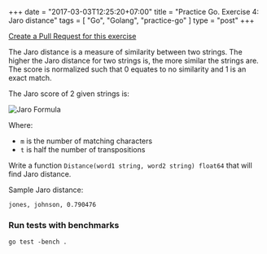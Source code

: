 +++
date = "2017-03-03T12:25:20+07:00"
title = "Practice Go. Exercise 4: Jaro distance"
tags = [ "Go", "Golang", "practice-go" ]
type = "post"
+++

[Create a Pull Request for this exercise](https://github.com/plutov/practice-go/tree/master/jaro)

The Jaro distance is a measure of similarity between two strings. The higher the Jaro distance for two strings is, the more similar the strings are. The score is normalized such that 0 equates to no similarity and 1 is an exact match.

The Jaro score of 2 given strings is:

![Jaro Formula](https://wikimedia.org/api/rest_v1/media/math/render/svg/ba49d2ef630a599848c412d62e62647edbaeb306)

Where:
 - `m` is the number of matching characters
 - `t` is half the number of transpositions

Write a function `Distance(word1 string, word2 string) float64` that will find Jaro distance.

Sample Jaro distance:
```
jones, johnson, 0.790476
```

### Run tests with benchmarks

```
go test -bench .
```
